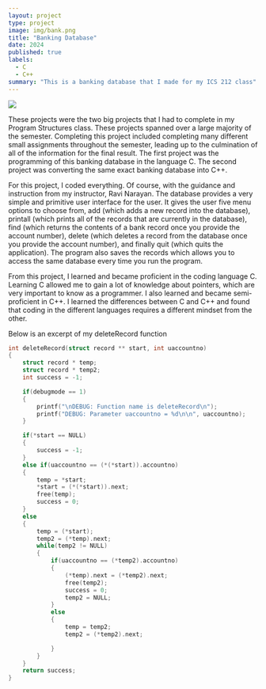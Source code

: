 ```yaml
---
layout: project
type: project
image: img/bank.png
title: "Banking Database"
date: 2024
published: true
labels:
  - C
  - C++
summary: "This is a banking database that I made for my ICS 212 class"
---
```

<img class="img-fluid" src="jyrum.github.io/img/bank.png">

These projects were the two big projects that I had to complete in my Program Structures class. These projects spanned over a large majority of the semester. Completing this project included completing many different small assignments throughout the semester, leading up to the culmination of all of the information for the final result. The first project was the programming of this banking database in the language C. The second project was converting the same exact banking database into C++. 

For this project, I coded everything. Of course, with the guidance and instruction from my instructor, Ravi Narayan. The database provides a very simple and primitive user interface for the user. It gives the user five menu options to choose from, add (which adds a new record into the database), printall (which prints all of the records that are currently in the database), find (which returns the contents of a bank record once you provide the account number), delete (which deletes a record from the database once you provide the account number), and finally quit (which quits the application). The program also saves the records which allows you to access the same database every time you run the program.

From this project, I learned and became proficient in the coding language C. Learning C allowed me to gain a lot of knowledge about pointers, which are very important to know as a programmer. I also learned and became semi-proficient in C++. I learned the differences between C and C++ and found that coding in the different languages requires a different mindset from the other. 

Below is an excerpt of my deleteRecord function

```cpp
int deleteRecord(struct record ** start, int uaccountno)
{
    struct record * temp;
    struct record * temp2;
    int success = -1;

    if(debugmode == 1)
    {
        printf("\nDEBUG: Function name is deleteRecord\n");
        printf("DEBUG: Parameter uaccountno = %d\n\n", uaccountno);
    }

    if(*start == NULL)
    {
        success = -1;
    }
    else if(uaccountno == (*(*start)).accountno)
    {
        temp = *start;
        *start = (*(*start)).next;
        free(temp);
        success = 0;
    }
    else
    {
        temp = (*start);
        temp2 = (*temp).next;
        while(temp2 != NULL)
        {
            if(uaccountno == (*temp2).accountno)
            {
                (*temp).next = (*temp2).next;
                free(temp2);
                success = 0;
                temp2 = NULL;
            }
            else
            {
                temp = temp2;
                temp2 = (*temp2).next;

            }
        }
    }
    return success;
}
```


